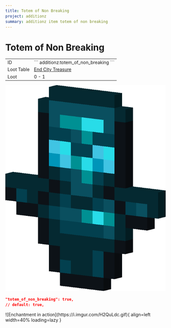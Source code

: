 ```yaml
---
title: Totem of Non Breaking
project: additionz
summary: additionz item totem of non breaking
---
```

# Totem of Non Breaking
<div class="combi">
<div class="divthing">
<table class="tablething">
    <tbody>
        <tr>
            <td class="first-column">ID</td>
            <td class="second-column">
            ```
            additionz:totem_of_non_breaking
            ```
            </td>
        </tr>
        <tr id="linear-top">
            <td class="first-column">Loot Table</td>
            <td class="second-column"><a href="https://minecraft.wiki/w/End_City#Loot" target="_blank">End City Treasure</a></td>
        </tr>
        <tr id="linear-top">
            <td class="first-column">Loot</td>
            <td class="second-column">0 - 1</td>
        </tr>
    </tbody>
</table>
</div>
<div class="div-img-center">
<img src="../../../../assets/additionz/items/totem_of_non_breaking.png" loading="lazy" />
</div>
</div>

```json
"totem_of_non_breaking": true,
// default: true,
```
<div class="result" markdown>
![Enchantment in action](https://i.imgur.com/H2QuLdc.gif){ align=left width=40% loading=lazy }
</div>